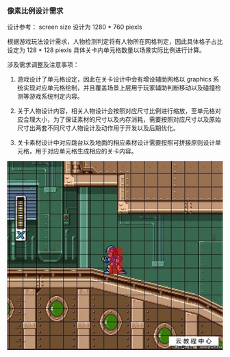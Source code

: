 ### 像素比例设计需求
设计参考：
screen size 设计为 1280 * 760 piexls

根据游戏玩法设计需求，人物检测判定将有人物所在网格判定，因此具体格子占比设定为 128 * 128 piexls 具体关卡内单元格数量以场景实际比例进行计算。

涉及需求调整及注意事项：
1. 游戏设计了单元格设定，因此在关卡设计中会有增设辅助网格以 graphics 系统实现对应单元格绘制，并且覆盖场景上层用于玩家辅助判断移动以及碰撞检测等游戏系统判定内容。
2. 关于人物设计内容，相关人物设计会按照对应尺寸比例进行缩放，至单元格对应合理大小，为了保证素材的尺寸以及内存消耗，需要按照对应尺寸以及原始尺寸出两套不同尺寸人物设计及动作用于开发以及后期优化。

3. 关卡素材设计中对应跳台以及地面的相应素材设计需要按照可拼接原则设计单元格，用于对应单元格生成相应的关卡内容。

![assistantMesh](./辅助网格参考.png)